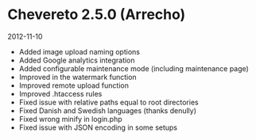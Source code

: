 # Chevereto 2.5.0 (Arrecho)

2012-11-10

- Added image upload naming options
- Added Google analytics integration
- Added configurable maintenance mode (including maintenance page)
- Improved in the watermark function
- Improved remote upload function
- Improved .htaccess rules
- Fixed issue with relative paths equal to root directories
- Fixed Danish and Swedish languages (thanks denully)
- Fixed wrong minify in login.php
- Fixed issue with JSON encoding in some setups

